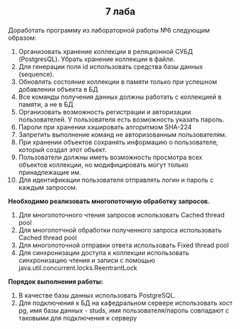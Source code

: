 ## <p style="text-align: center;"> 7 лаба </p>

Доработать программу из лабораторной работы №6 следующим образом:

1. Организовать хранение коллекции в реляционной СУБД (PostgresQL). Убрать
   хранение коллекции в файле.
2. Для генерации поля id использовать средства базы данных (sequence).
3. Обновлять состояние коллекции в памяти только при успешном добавлении
   объекта в БД
4. Все команды получения данных должны работать с коллекцией в памяти, а
   не в БД
5. Организовать возможность регистрации и авторизации пользователей. У
   пользователя есть возможность указать пароль.
6. Пароли при хранении хэшировать алгоритмом SHA-224
7. Запретить выполнение команд не авторизованным пользователям.
8. При хранении объектов сохранять информацию о пользователе, который
   создал этот объект.
9. Пользователи должны иметь возможность просмотра всех объектов
   коллекции, но модифицировать могут только принадлежащие им.
10. Для идентификации пользователя отправлять логин и пароль с каждым
    запросом.

**Необходимо реализовать многопоточную обработку запросов.**

1. Для многопоточного чтения запросов использовать Cached thread pool
2. Для многопотчной обработки полученного запроса использовать Cached
   thread pool
3. Для многопоточной отправки ответа использовать Fixed thread pool
4. Для синхронизации доступа к коллекции использовать синхронизацию чтения
   и записи с помощью java.util.concurrent.locks.ReentrantLock


**Порядок выполнения работы:**

1. В качестве базы данных использовать PostgreSQL.
2. Для подключения к БД на кафедральном сервере использовать хост pg, имя
   базы данных - studs, имя пользователя/пароль совпадают с таковыми для
   подключения к серверу